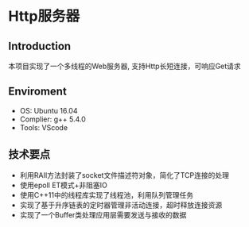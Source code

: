 # Http服务器

## Introduction

本项目实现了一个多线程的Web服务器, 支持Http长短连接，可响应Get请求

## Enviroment

- OS: Ubuntu 16.04
- Complier: g++ 5.4.0
- Tools: VScode 

## 技术要点

* 利用RAII方法封装了socket文件描述符对象，简化了TCP连接的处理
* 使用epoll ET模式+非阻塞IO 
* 使用C++11中的线程库实现了线程池，利用队列管理任务
* 实现了基于升序链表的定时器管理非活动连接，超时释放连接资源
* 实现了一个Buffer类处理应用层需要发送与接收的数据

